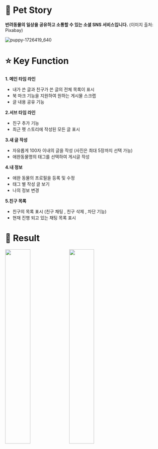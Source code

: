 # 🐾 Pet Story
**반려동물의 일상을 공유하고 소통할 수 있는 소셜 SNS 서비스입니다.** (이미지 출처: Pixabay)  


![puppy-1726419_640](https://github.com/daengjun/PetStrory/assets/98893006/a89a97ca-e3f0-407a-8045-3e81309041a7)
                                                                                      
# ⭐️ Key Function

**1. 메인 타임 라인**  
- 내가 쓴 글과 친구가 쓴 글의 전체 목록이 표시
- 북 마크 기능을 지원하여 원하는 게시물 스크랩
- 글 내용 공유 기능

**2.서브 타임 라인**
- 친구 추가 기능
- 최근 펫 스토리에 작성된 모든 글 표시

**3.새 글 작성**
- 자유롭게 100자 이내의 글을 작성 (사진은 최대 5장까지 선택 가능)
- 애완동물명의 태그를 선택하여 게시글 작성

**4.내 정보**
- 애완 동물의 프로필을 등록 및 수정
- 태그 별 작성 글 보기
- 나의 정보 변경

 **5.친구 목록**
- 친구의 목록 표시 (친구 채팅 , 친구 삭제 , 차단 기능)
- 현재 진행 되고 있는 채팅 목록 표시

# **📝 Result**

<p dir="auto">  
<a target="_blank" rel="noopener noreferrer nofollow" href="https://github.com/daengjun/PetStrory/assets/98893006/fc840f32-b9e9-40c2-9983-83fe5c7bbc3d"><img width="40%" src="https://github.com/daengjun/PetStrory/assets/98893006/fc840f32-b9e9-40c2-9983-83fe5c7bbc3d" style="max-width: 100%;"></a>
    <a target="_blank" rel="noopener noreferrer nofollow" href="https://github.com/daengjun/PetStrory/assets/98893006/dfa99c00-48e1-4d19-a98a-e13d4672162a"><img width="40%" 
src="https://github.com/daengjun/PetStrory/assets/98893006/dfa99c00-48e1-4d19-a98a-e13d4672162a" style="max-width: 100%;"></a>
</p>

